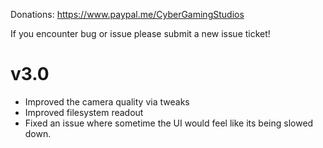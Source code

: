 Donations:
https://www.paypal.me/CyberGamingStudios

If you encounter bug or issue please submit a new issue ticket!

# v3.0
- Improved the camera quality via tweaks
- Improved filesystem readout
- Fixed an issue where sometime the UI would feel like its being slowed down.